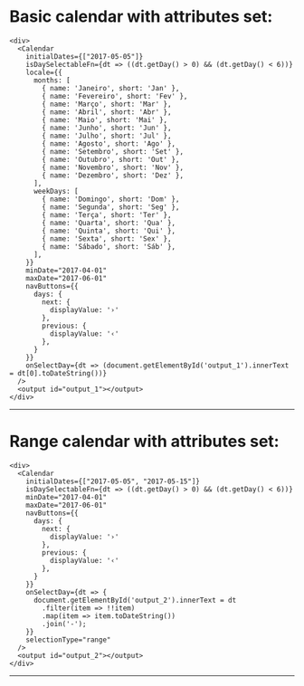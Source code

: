 # Basic calendar with attributes set:

    <div>
      <Calendar
        initialDates={["2017-05-05"]}
        isDaySelectableFn={dt => ((dt.getDay() > 0) && (dt.getDay() < 6))}
        locale={{
          months: [
            { name: 'Janeiro', short: 'Jan' },
            { name: 'Fevereiro', short: 'Fev' },
            { name: 'Março', short: 'Mar' },
            { name: 'Abril', short: 'Abr' },
            { name: 'Maio', short: 'Mai' },
            { name: 'Junho', short: 'Jun' },
            { name: 'Julho', short: 'Jul' },
            { name: 'Agosto', short: 'Ago' },
            { name: 'Setembro', short: 'Set' },
            { name: 'Outubro', short: 'Out' },
            { name: 'Novembro', short: 'Nov' },
            { name: 'Dezembro', short: 'Dez' },
          ],
          weekDays: [
            { name: 'Domingo', short: 'Dom' },
            { name: 'Segunda', short: 'Seg' },
            { name: 'Terça', short: 'Ter' },
            { name: 'Quarta', short: 'Qua' },
            { name: 'Quinta', short: 'Qui' },
            { name: 'Sexta', short: 'Sex' },
            { name: 'Sábado', short: 'Sáb' },
          ],
        }}
        minDate="2017-04-01"
        maxDate="2017-06-01"
        navButtons={{
          days: {
            next: {
              displayValue: '›'
            },
            previous: {
              displayValue: '‹'
            },
          }
        }}
        onSelectDay={dt => (document.getElementById('output_1').innerText = dt[0].toDateString())}
      />
      <output id="output_1"></output>
    </div>


---

# Range calendar with attributes set:

    <div>
      <Calendar
        initialDates={["2017-05-05", "2017-05-15"]}
        isDaySelectableFn={dt => ((dt.getDay() > 0) && (dt.getDay() < 6))}
        minDate="2017-04-01"
        maxDate="2017-06-01"
        navButtons={{
          days: {
            next: {
              displayValue: '›'
            },
            previous: {
              displayValue: '‹'
            },
          }
        }}
        onSelectDay={dt => {
          document.getElementById('output_2').innerText = dt
            .filter(item => !!item)
            .map(item => item.toDateString())
            .join('-');
        }}
        selectionType="range"
      />
      <output id="output_2"></output>
    </div>
---
